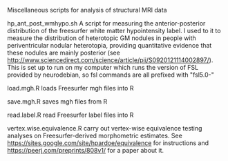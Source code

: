 Miscellaneous scripts for analysis of structural MRI data

hp_ant_post_wmhypo.sh
A script for measuring the anterior-posterior distribution of the freesurfer white matter hypointensity label. I used to it to measure the distribution of heterotopic GM nodules in people with periventricular nodular heterotopia, providing quantitative evidence that these nodules are mainly posterior (see http://www.sciencedirect.com/science/article/pii/S0920121114002897/). This is set up to run on my computer which runs the version of FSL provided by neurodebian, so fsl commands are all prefixed with "fsl5.0-"

load.mgh.R
loads Freesurfer mgh files into R

save.mgh.R 
saves mgh files from R

read.label.R
read Freesurfer label files into R

vertex.wise.equivalence.R
carry out vertex-wise equivalence testing analyses on Freesurfer-derived morphometric estimates. See https://sites.google.com/site/hpardoe/equivalence for instructions and https://peerj.com/preprints/808v1/ for a paper about it.
